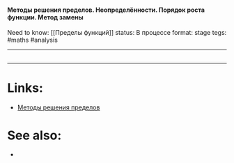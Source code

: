 #### Методы решения пределов. Неопределённости. Порядок роста функции. Метод замены

Need to know: [[Пределы функций]]
status: В процессе
format: stage
tegs: #maths #analysis 

---
## 


---

# Links:
- [Методы решения пределов](http://mathprofi.ru/metody_resheniya_predelov_neopredelennosti.html)

# See also:
- 
